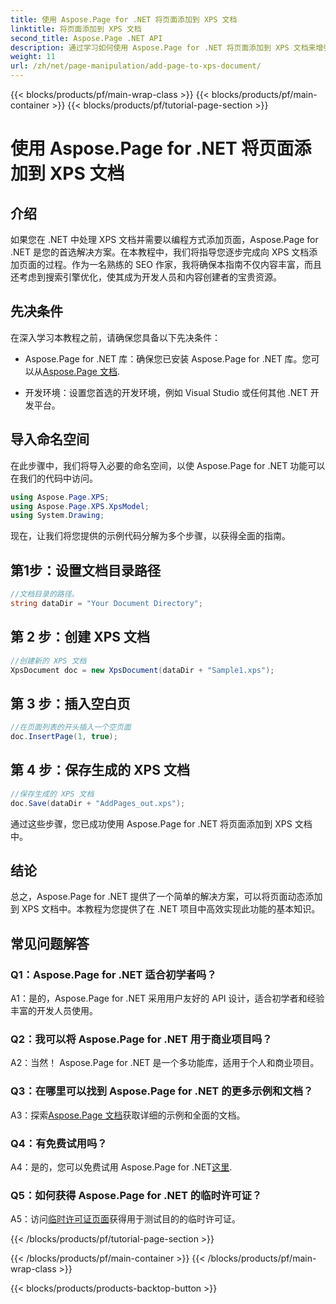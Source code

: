 ```yaml
---
title: 使用 Aspose.Page for .NET 将页面添加到 XPS 文档
linktitle: 将页面添加到 XPS 文档
second_title: Aspose.Page .NET API
description: 通过学习如何使用 Aspose.Page for .NET 将页面添加到 XPS 文档来增强您的 .NET 应用程序。请按照我们的分步指南进行无缝集成。
weight: 11
url: /zh/net/page-manipulation/add-page-to-xps-document/
---
```


{{< blocks/products/pf/main-wrap-class >}}
{{< blocks/products/pf/main-container >}}
{{< blocks/products/pf/tutorial-page-section >}}

# 使用 Aspose.Page for .NET 将页面添加到 XPS 文档

## 介绍

如果您在 .NET 中处理 XPS 文档并需要以编程方式添加页面，Aspose.Page for .NET 是您的首选解决方案。在本教程中，我们将指导您逐步完成向 XPS 文档添加页面的过程。作为一名熟练的 SEO 作家，我将确保本指南不仅内容丰富，而且还考虑到搜索引擎优化，使其成为开发人员和内容创建者的宝贵资源。

## 先决条件

在深入学习本教程之前，请确保您具备以下先决条件：

-  Aspose.Page for .NET 库：确保您已安装 Aspose.Page for .NET 库。您可以从[Aspose.Page 文档](https://reference.aspose.com/page/net/).

- 开发环境：设置您首选的开发环境，例如 Visual Studio 或任何其他 .NET 开发平台。

## 导入命名空间

在此步骤中，我们将导入必要的命名空间，以使 Aspose.Page for .NET 功能可以在我们的代码中访问。

```csharp
using Aspose.Page.XPS;
using Aspose.Page.XPS.XpsModel;
using System.Drawing;
```

现在，让我们将您提供的示例代码分解为多个步骤，以获得全面的指南。

## 第1步：设置文档目录路径

```csharp
//文档目录的路径。
string dataDir = "Your Document Directory";
```

## 第 2 步：创建 XPS 文档

```csharp
//创建新的 XPS 文档
XpsDocument doc = new XpsDocument(dataDir + "Sample1.xps");
```

## 第 3 步：插入空白页

```csharp
//在页面列表的开头插入一个空页面
doc.InsertPage(1, true);
```

## 第 4 步：保存生成的 XPS 文档

```csharp
//保存生成的 XPS 文档
doc.Save(dataDir + "AddPages_out.xps");
```

通过这些步骤，您已成功使用 Aspose.Page for .NET 将页面添加到 XPS 文档中。

## 结论

总之，Aspose.Page for .NET 提供了一个简单的解决方案，可以将页面动态添加到 XPS 文档中。本教程为您提供了在 .NET 项目中高效实现此功能的基本知识。

## 常见问题解答

### Q1：Aspose.Page for .NET 适合初学者吗？

A1：是的，Aspose.Page for .NET 采用用户友好的 API 设计，适合初学者和经验丰富的开发人员使用。

### Q2：我可以将 Aspose.Page for .NET 用于商业项目吗？

A2：当然！ Aspose.Page for .NET 是一个多功能库，适用于个人和商业项目。

### Q3：在哪里可以找到 Aspose.Page for .NET 的更多示例和文档？

 A3：探索[Aspose.Page 文档](https://reference.aspose.com/page/net/)获取详细的示例和全面的文档。

### Q4：有免费试用吗？

A4：是的，您可以免费试用 Aspose.Page for .NET[这里](https://releases.aspose.com/).

### Q5：如何获得 Aspose.Page for .NET 的临时许可证？

 A5：访问[临时许可证页面](https://purchase.aspose.com/temporary-license/)获得用于测试目的的临时许可证。

{{< /blocks/products/pf/tutorial-page-section >}}

{{< /blocks/products/pf/main-container >}}
{{< /blocks/products/pf/main-wrap-class >}}

{{< blocks/products/products-backtop-button >}}
